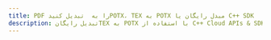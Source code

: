 ---title: PDF را به  تبدیل کنیدPOTX، TEX به POTX مبدل رایگان یا C++ SDKdescription: تبدیل رایگانTEX به POTX با استفاده از C++ Cloud APIs & SDK همچنین اسناد PDF را در Cloud ایجاد، ویرایش و رندر کنید.---